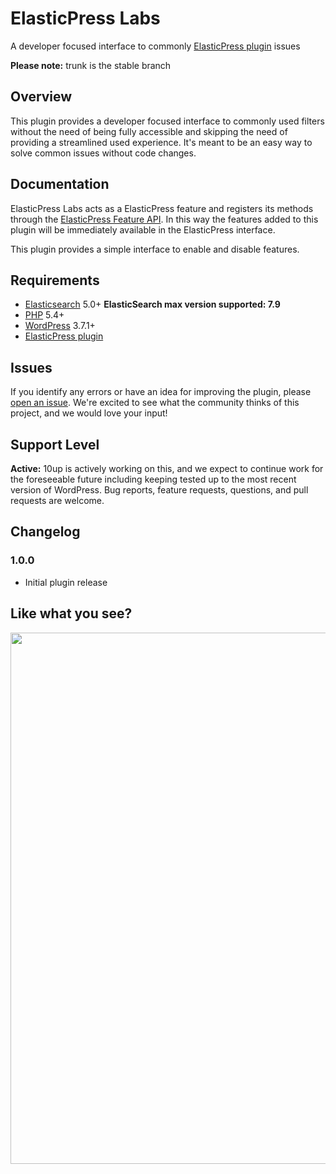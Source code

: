 # ElasticPress Labs

 A developer focused interface to commonly [ElasticPress plugin](https://github.com/10up/ElasticPress/) issues

**Please note:** trunk is the stable branch

## Overview

This plugin provides a developer focused interface to commonly used filters without the need
of being fully accessible and skipping the need of providing a streamlined used experience.
It's meant to be an easy way to solve common issues without code changes.

## Documentation

ElasticPress Labs acts as a ElasticPress feature and registers its methods through the
[ElasticPress Feature
API](http://10up.github.io/ElasticPress/tutorial-feature-api.html). In this way the
features added to this plugin will be immediately available in the ElasticPress interface.

This plugin provides a simple interface to enable and disable features.

## Requirements

* [Elasticsearch](https://www.elastic.co) 5.0+ **ElasticSearch max version supported: 7.9**
* [PHP](https://php.net/) 5.4+
* [WordPress](http://wordpress.org) 3.7.1+
* [ElasticPress plugin](https://github.com/10up/ElasticPress/)

## Issues

If you identify any errors or have an idea for improving the plugin, please [open an issue](https://github.com/10up/ElasticPressLabs/issues?state=open). We're excited to see what the community thinks of this project, and we would love your input!

## Support Level

**Active:** 10up is actively working on this, and we expect to continue work for the foreseeable future including keeping tested up to the most recent version of WordPress.  Bug reports, feature requests, questions, and pull requests are welcome.

## Changelog

### 1.0.0
- Initial plugin release

## Like what you see?

<p align="center">
<a href="http://10up.com/contact/"><img src="https://10up.com/uploads/2016/10/10up-Github-Banner.png" width="850"></a>
</p>

